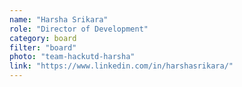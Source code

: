 ```yaml
---
name: "Harsha Srikara"
role: "Director of Development"
category: board
filter: "board"
photo: "team-hackutd-harsha"
link: "https://www.linkedin.com/in/harshasrikara/"
---
```

